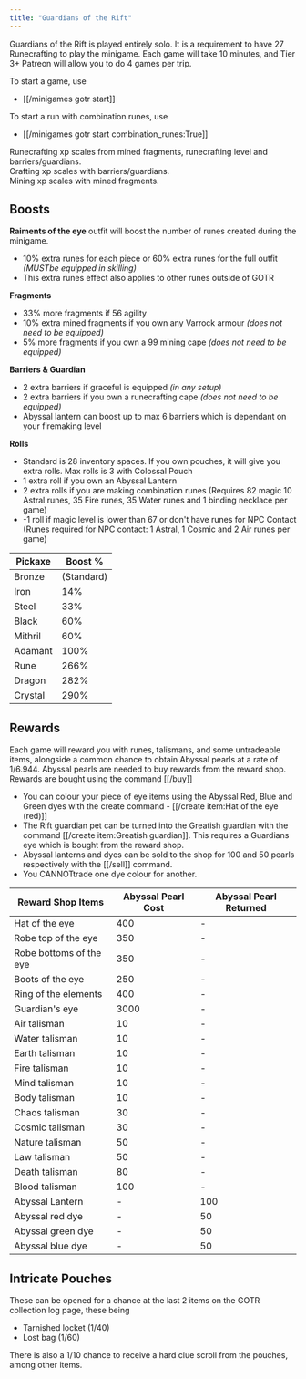 ```yaml
---
title: "Guardians of the Rift"
---
```


Guardians of the Rift is played entirely solo. It is a requirement to have 27 Runecrafting to play the minigame. Each game will take 10 minutes, and Tier 3+ Patreon will allow you to do 4 games per trip.

To start a game, use

- [[/minigames gotr start]]

To start a run with combination runes, use

- [[/minigames gotr start combination_runes\:True]]

Runecrafting xp scales from mined fragments, runecrafting level and barriers/guardians.\
Crafting xp scales with barriers/guardians.\
Mining xp scales with mined fragments.

## **Boosts**

**Raiments of the eye** outfit will boost the number of runes created during the minigame.

- 10% extra runes for each piece or 60% extra runes for the full outfit _(MUSTbe equipped in skilling)_
- This extra runes effect also applies to other runes outside of GOTR

**Fragments**

- 33% more fragments if 56 agility
- 10% extra mined fragments if you own any Varrock armour _(does not need to be equipped)_
- 5% more fragments if you own a 99 mining cape _(does not need to be equipped)_

**Barriers & Guardian**

- 2 extra barriers if graceful is equipped _(in any setup)_
- 2 extra barriers if you own a runecrafting cape _(does not need to be equipped)_
- Abyssal lantern can boost up to max 6 barriers which is dependant on your firemaking level

**Rolls**

- Standard is 28 inventory spaces. If you own pouches, it will give you extra rolls. Max rolls is 3 with Colossal Pouch
- 1 extra roll if you own an Abyssal Lantern
- 2 extra rolls if you are making combination runes (Requires 82 magic 10 Astral runes, 35 Fire runes, 35 Water runes and 1 binding necklace per game)
- \-1 roll if magic level is lower than 67 or don't have runes for NPC Contact\
  (Runes required for NPC contact: 1 Astral, 1 Cosmic and 2 Air runes per game)

| Pickaxe | Boost %    |
| ------- | ---------- |
| Bronze  | (Standard) |
| Iron    | 14%        |
| Steel   | 33%        |
| Black   | 60%        |
| Mithril | 60%        |
| Adamant | 100%       |
| Rune    | 266%       |
| Dragon  | 282%       |
| Crystal | 290%       |

## Rewards

Each game will reward you with runes, talismans, and some untradeable items, alongside a common chance to obtain Abyssal pearls at a rate of 1/6.944. Abyssal pearls are needed to buy rewards from the reward shop. Rewards are bought using the command [[/buy]]

- You can colour your piece of eye items using the Abyssal Red, Blue and Green dyes with the create command - [[/create item\:Hat of the eye (red)]]
- The Rift guardian pet can be turned into the Greatish guardian with the command [[/create item\:Greatish guardian]]. This requires a Guardians eye which is bought from the reward shop.
- Abyssal lanterns and dyes can be sold to the shop for 100 and 50 pearls respectively with the [[/sell]] command.
- You CANNOTtrade one dye colour for another.

| **Reward Shop Items**   | **Abyssal Pearl Cost** | **Abyssal Pearl Returned** |
| ----------------------- | ---------------------- | -------------------------- |
| Hat of the eye          | 400                    | -                          |
| Robe top of the eye     | 350                    | -                          |
| Robe bottoms of the eye | 350                    | -                          |
| Boots of the eye        | 250                    | -                          |
| Ring of the elements    | 400                    | -                          |
| Guardian's eye          | 3000                   | -                          |
| Air talisman            | 10                     | -                          |
| Water talisman          | 10                     | -                          |
| Earth talisman          | 10                     | -                          |
| Fire talisman           | 10                     | -                          |
| Mind talisman           | 10                     | -                          |
| Body talisman           | 10                     | -                          |
| Chaos talisman          | 30                     | -                          |
| Cosmic talisman         | 30                     | -                          |
| Nature talisman         | 50                     | -                          |
| Law talisman            | 50                     | -                          |
| Death talisman          | 80                     | -                          |
| Blood talisman          | 100                    | -                          |
| Abyssal Lantern         | -                      | 100                        |
| Abyssal red dye         | -                      | 50                         |
| Abyssal green dye       | -                      | 50                         |
| Abyssal blue dye        | -                      | 50                         |

## Intricate Pouches

These can be opened for a chance at the last 2 items on the GOTR collection log page, these being

- Tarnished locket (1/40)
- Lost bag (1/60)

There is also a 1/10 chance to receive a hard clue scroll from the pouches, among other items.
